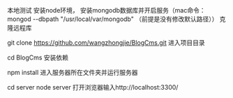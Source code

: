   
本地测试
安装node环境，
安装mongodb数据库并开启服务（mac命令：mongod --dbpath "/usr/local/var/mongodb" （前提是没有修改默认路径））
克隆远程库

git clone https://github.com/wangzhongjie/BlogCms.git
进入项目目录

cd BlogCms
安装依赖

npm install
进入服务器所在文件夹并运行服务器

cd server
node server
打开浏览器输入http://localhost:3300/